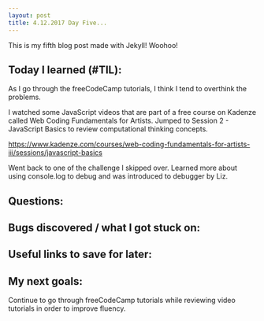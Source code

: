 ```yaml
---
layout: post
title: 4.12.2017 Day Five... 
---
```


This is my fifth blog post made with Jekyll! Woohoo! 

## Today I learned (#TIL):

As I go through the freeCodeCamp tutorials, I think I tend to overthink the problems.

I watched some JavaScript videos that are part of a free course on Kadenze called Web Coding Fundamentals for Artists.  Jumped to Session 2 - JavaScript Basics to review computational thinking concepts. 

https://www.kadenze.com/courses/web-coding-fundamentals-for-artists-iii/sessions/javascript-basics


Went back to one of the challenge I skipped over.  Learned more about using console.log to debug and was introduced to debugger by Liz.  



## Questions:



## Bugs discovered / what I got stuck on:



## Useful links to save for later:




## My next goals:

Continue to go through freeCodeCamp tutorials while reviewing video tutorials in order to improve fluency.









